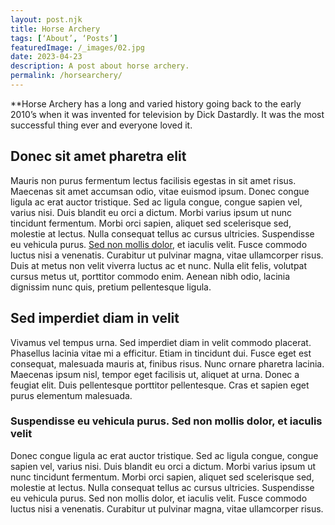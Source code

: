 ```yaml
---
layout: post.njk
title: Horse Archery
tags: [‘About’, ‘Posts’]
featuredImage: /_images/02.jpg
date: 2023-04-23
description: A post about horse archery.
permalink: /horsearchery/
---
```


**Horse Archery has a long and varied history going back to the early 2010’s when it was invented for television by Dick Dastardly.  It was the most successful thing ever and everyone loved it.

## Donec sit amet pharetra elit

Mauris non purus fermentum lectus facilisis egestas in sit amet risus. Maecenas sit amet accumsan odio, vitae euismod ipsum. Donec congue ligula ac erat auctor tristique. Sed ac ligula congue, congue sapien vel, varius nisi. Duis blandit eu orci a dictum. Morbi varius ipsum ut nunc tincidunt fermentum. Morbi orci sapien, aliquet sed scelerisque sed, molestie at lectus. Nulla consequat tellus ac cursus ultricies. Suspendisse eu vehicula purus. [Sed non mollis dolor](https://wikipedia.org), et iaculis velit. Fusce commodo luctus nisi a venenatis. Curabitur ut pulvinar magna, vitae ullamcorper risus. Duis at metus non velit viverra luctus ac et nunc. Nulla elit felis, volutpat cursus metus ut, porttitor commodo enim. Aenean nibh odio, lacinia dignissim nunc quis, pretium pellentesque ligula.

## Sed imperdiet diam in velit

Vivamus vel tempus urna. Sed imperdiet diam in velit commodo placerat. Phasellus lacinia vitae mi a efficitur. Etiam in tincidunt dui. Fusce eget est consequat, malesuada mauris at, finibus risus. Nunc ornare pharetra lacinia. Maecenas ipsum nisl, tempor eget facilisis ut, aliquet at urna. Donec a feugiat elit. Duis pellentesque porttitor pellentesque. Cras et sapien eget purus elementum malesuada.

### Suspendisse eu vehicula purus. Sed non mollis dolor, et iaculis velit

Donec congue ligula ac erat auctor tristique. Sed ac ligula congue, congue sapien vel, varius nisi. Duis blandit eu orci a dictum. Morbi varius ipsum ut nunc tincidunt fermentum. Morbi orci sapien, aliquet sed scelerisque sed, molestie at lectus. Nulla consequat tellus ac cursus ultricies. Suspendisse eu vehicula purus. Sed non mollis dolor, et iaculis velit. Fusce commodo luctus nisi a venenatis. Curabitur ut pulvinar magna, vitae ullamcorper risus.
